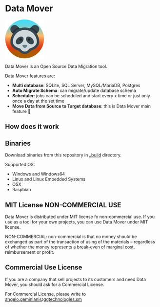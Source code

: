 # Data Mover #
![](./icon_128.png)

Data Mover is an Open Source Data Migration tool.

Data Mover features are:
- **Multi database**: SQLite, SQL Server, MySQL/MariaDB, Postgres
- **Auto Migrate Schema**: can migrate/update database schema
- **Scheduler**: jobs can be scheduled and start every x time or just only once a day at the set time
- **Move Data from Source to Target database**: this is Data Mover main feature 🐼

## How does it work ##

## Binaries ##

Download binaries from this repository in [_build](./_build) directory.

Supported OS:
- Windows and Windows64
- Linux and Linux Embedded Systems
- OSX
- Raspbian

## MIT License NON-COMMERCIAL USE ##

Data Mover is distributed under MIT license fo non-commercial use.
If you use as a tool for your own projects, you can use Data Mover under MIT license.

NON-COMMERCIAL: non-commercial is that no money should be exchanged as part of the transaction of using of the materials – regardless of whether the money represents a break-even of marginal cost, reimbursement or profit.

## Commercial Use License ##

If you are a company that sell projects to its customers and need Data Mover, 
you should ask for a Commercial License.

For Commercial License, please write to [angelo.geminiani@ggtechnologies.sm](mailto:angelo.geminiani@ggtechnologies.sm)

 